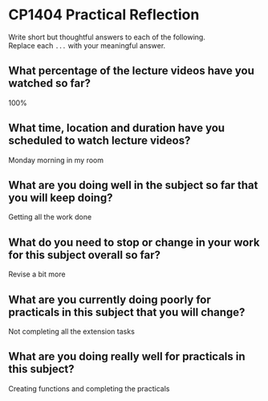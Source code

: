 # CP1404 Practical Reflection

Write short but thoughtful answers to each of the following.  
Replace each `...` with your meaningful answer.

## What percentage of the lecture videos have you watched so far?

100%

## What time, location and duration have you scheduled to watch lecture videos?

Monday morning in my room

## What are you doing well in the subject so far that you will keep doing?

Getting all the work done

## What do you need to stop or change in your work for this subject overall so far?

Revise a bit more

## What are you currently doing poorly for practicals in this subject that you will change?

Not completing all the extension tasks

## What are you doing really well for practicals in this subject?

Creating functions and completing the practicals
